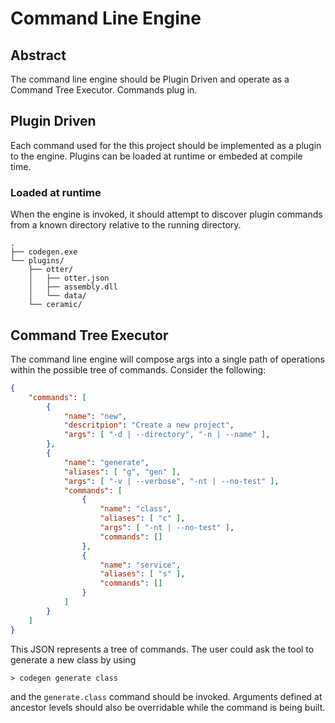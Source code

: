 # Command Line Engine

## Abstract
The command line engine should be Plugin Driven and operate as a Command Tree Executor. Commands plug in.

## Plugin Driven
Each command used for the this project should be implemented as a plugin to the engine. Plugins can be loaded at runtime or embeded at compile time.

### Loaded at runtime
When the engine is invoked, it should attempt to discover plugin commands from a known directory relative to the running directory.

```
.
├── codegen.exe
└── plugins/
    ├── otter/
    │   ├── otter.json
    │   ├── assembly.dll
    │   └── data/
    └── ceramic/
``` 

## Command Tree Executor
The command line engine will compose args into a single path of operations within the possible tree of commands. Consider the following:

```json
{
    "commands": [
        {
            "name": "new",
            "descritpion": "Create a new project",
            "args": [ "-d | --directory", "-n | --name" ],
        },
        {
            "name": "generate",
            "aliases": [ "g", "gen" ],
            "args": [ "-v | --verbose", "-nt | --no-test" ],
            "commands": [
                {
                    "name": "class",
                    "aliases": [ "c" ],
                    "args": [ "-nt | --no-test" ],
                    "commands": []
                },
                {
                    "name": "service",
                    "aliases": [ "s" ],
                    "commands": []                    
                }
            ]
        }
    ]
}
```

This JSON represents a tree of commands.  The user could ask the tool to generate a new class by using 

```
> codegen generate class
``` 

and the `generate.class` command should be invoked. Arguments defined at ancestor levels should also be overridable while the command is being built.
